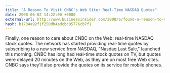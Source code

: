 ```yaml
---
title: "A Reason To Visit CNBC's Web Site: Real-Time NASDAQ Quotes"
date: 2008-06-02 14:22:00 +0000
external-url: http://www.businessinsider.com/2008/6/found-a-reason-to-visit-cnbc-s-web-site
hash: b1734a92f1f250db4adcbc85776cb7f1
---
```


Finally, one reason to care about CNBC on the Web: real-time NASDAQ stock quotes. The network has started providing real-time quotes by subscribing to a new service from NASDAQ, "Nasdaq Last Sale," launched this morning. CNBC has long had real-time stock quotes on TV, but quotes were delayed 20 minutes on the Web, as they are on most free Web sites. CNBC says they'll also provide the quotes on its service for mobile phones.
